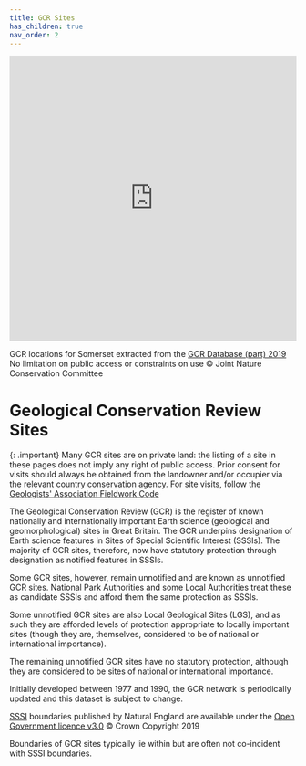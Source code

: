 ```yaml
---
title: GCR Sites
has_children: true
nav_order: 2
---
```


<iframe allowfullscreen src="https://somersetgeology.github.io/gcr-csv/index.html" style="height:500px; width:100%; border:none;" title="Somerset GCR Sites"></iframe>

GCR locations for Somerset extracted from the [GCR Database (part) 2019](https://hub.jncc.gov.uk/assets/b0f53582-f93d-4e70-8ff9-0f16b660e4ad) No limitation on public access or constraints on use © Joint Nature Conservation Committee 
 
# Geological Conservation Review Sites

{: .important}
Many GCR sites are on private land: the listing of a site in these pages does not imply any right of public access. Prior consent for visits should always be obtained from the landowner and/or occupier via the relevant country conservation agency.
For site visits, follow the [Geologists' Association Fieldwork Code](https://somersetgeology.github.io/GA_geological_field_work_code.pdf)

The Geological Conservation Review (GCR) is the register of known nationally and internationally important Earth science (geological and geomorphological) sites in Great Britain. The GCR underpins designation of Earth science features in Sites of Special Scientific Interest (SSSIs). The majority of GCR sites, therefore, now have statutory protection through designation as notified features in SSSIs.

Some GCR sites, however, remain unnotified and are known as unnotified GCR sites. National Park Authorities and some Local Authorities treat these as candidate SSSIs and afford them the same protection as SSSIs.

Some unnotified GCR sites are also Local Geological Sites (LGS), and as such they are afforded levels of protection appropriate to locally important sites (though they are, themselves, considered to be of national or international importance).

The remaining unnotified GCR sites have no statutory protection, although they are considered to be sites of national or international importance.

Initially developed between 1977 and 1990, the GCR network is periodically updated and this dataset is subject to change. 

[SSSI](https://www.data.gov.uk/dataset/5b632bd7-9838-4ef2-9101-ea9384421b0d/sites-of-special-scientific-interest-england#licence-info) boundaries published by Natural England are available under the [Open Government licence v3.0](https://www.nationalarchives.gov.uk/doc/open-government-licence/version/3/) © Crown Copyright 2019 

Boundaries of GCR sites typically lie within but are often not co-incident with SSSI boundaries.

